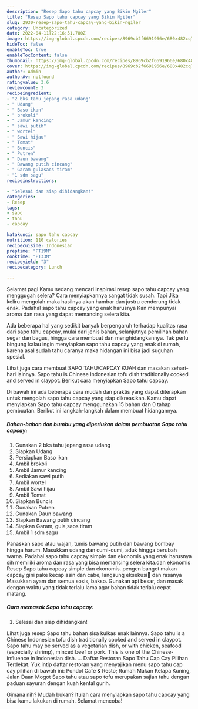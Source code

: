 ```yaml
---
description: "Resep Sapo tahu capcay yang Bikin Ngiler"
title: "Resep Sapo tahu capcay yang Bikin Ngiler"
slug: 2930-resep-sapo-tahu-capcay-yang-bikin-ngiler
category: Uncategorized
date: 2022-04-11T22:16:51.780Z
image: https://img-global.cpcdn.com/recipes/8969cb2f6691966e/680x482cq70/sapo-tahu-capcay-foto-resep-utama.jpg
hideToc: false
enableToc: true
enableTocContent: false
thumbnail: https://img-global.cpcdn.com/recipes/8969cb2f6691966e/680x482cq70/sapo-tahu-capcay-foto-resep-utama.jpg
cover: https://img-global.cpcdn.com/recipes/8969cb2f6691966e/680x482cq70/sapo-tahu-capcay-foto-resep-utama.jpg
author: Admin
authorAv: notfound
ratingvalue: 3.6
reviewcount: 3
recipeingredient:
- "2 bks tahu jepang rasa udang"
- " Udang"
- " Baso ikan"
- " brokoli"
- " Jamur kancing"
- " sawi putih"
- " wortel"
- " Sawi hijau"
- " Tomat"
- " Buncis"
- " Putren"
- " Daun bawang"
- " Bawang putih cincang"
- " Garam gulasaos tiram"
- "1 sdm sagu"
recipeinstructions:

- "Selesai dan siap dihidangkan!"
categories:
- Resep
tags:
- sapo
- tahu
- capcay

katakunci: sapo tahu capcay 
nutrition: 110 calories
recipecuisine: Indonesian
preptime: "PT19M"
cooktime: "PT33M"
recipeyield: "3"
recipecategory: Lunch

---
```



Selamat pagi Kamu sedang mencari inspirasi resep sapo tahu capcay yang menggugah selera? Cara menyiapkannya sangat tidak susah. Tapi Jika keliru mengolah maka hasilnya akan hambar dan justru cenderung tidak enak. Padahal sapo tahu capcay yang enak harusnya Kan mempunyai aroma dan rasa yang dapat memancing selera kita.


Ada beberapa hal yang sedikit banyak berpengaruh terhadap kualitas rasa dari sapo tahu capcay, mulai dari jenis bahan, selanjutnya pemilihan bahan segar dan bagus, hingga cara membuat dan menghidangkannya. Tak perlu bingung kalau ingin menyiapkan sapo tahu capcay yang enak di rumah, karena asal sudah tahu caranya maka hidangan ini bisa jadi suguhan spesial.

Lihat juga cara membuat SAPO TAHU/CAPCAY KUAH dan masakan sehari-hari lainnya. Sapo tahu is Chinese Indonesian tofu dish traditionally cooked and served in claypot. Berikut cara menyiapkan Sapo tahu capcay.


Di bawah ini ada beberapa cara mudah dan praktis yang dapat diterapkan untuk mengolah sapo tahu capcay yang siap dikreasikan. Kamu dapat menyiapkan Sapo tahu capcay menggunakan 15 bahan dan 0 tahap pembuatan. Berikut ini langkah-langkah dalam membuat hidangannya.

<!--inarticleads1-->

##### Bahan-bahan dan bumbu yang diperlukan dalam pembuatan Sapo tahu capcay:

1. Gunakan 2 bks tahu jepang rasa udang
1. Siapkan  Udang
1. Persiapkan  Baso ikan
1. Ambil  brokoli
1. Ambil  Jamur kancing
1. Sediakan  sawi putih
1. Ambil  wortel
1. Ambil  Sawi hijau
1. Ambil  Tomat
1. Siapkan  Buncis
1. Gunakan  Putren
1. Gunakan  Daun bawang
1. Siapkan  Bawang putih cincang
1. Siapkan  Garam, gula,saos tiram
1. Ambil 1 sdm sagu


Panaskan sapo atau wajan, tumis bawang putih dan bawang bombay hingga harum. Masukkan udang dan cumi-cumi, aduk hingga berubah warna. Padahal sapo tahu capcay simple dan ekonomis yang enak harusnya sih memiliki aroma dan rasa yang bisa memancing selera kita.dan ekonomis Resep Sapo tahu capcay simple dan ekonomis. pengen banget makan capcay gini pake kecap asin dan cabe, langsung eksekusi🥰 dan rasanya Masukkan ayam dan semua sosis, bakso. Gunakan api besar, dan masak dengan waktu yang tidak terlalu lama agar bahan tidak terlalu cepat matang. 

<!--inarticleads2-->

##### Cara memasak Sapo tahu capcay:


1. Selesai dan siap dihidangkan!

Lihat juga resep Sapo tahu bahan sisa kulkas enak lainnya. Sapo tahu is a Chinese Indonesian tofu dish traditionally cooked and served in claypot. Sapo tahu may be served as a vegetarian dish, or with chicken, seafood (especially shrimp), minced beef or pork. This is one of the Chinese-influence in Indonesian dish. … Daftar Restoran Sapo Tahu Cap Cay Pilihan Terdekat. Yuk intip daftar restoran yang menyajikan menu sapo tahu cap cay pilihan di bawah ini: Pondol Cafe &amp; Resto; Rumah Makan Kelapa Kuning, Jalan Daan Mogot Sapo tahu atau sapo tofu merupakan sajian tahu dengan paduan sayuran dengan kuah kental gurih. 

Gimana nih? Mudah bukan? Itulah cara menyiapkan sapo tahu capcay yang bisa kamu lakukan di rumah. Selamat mencoba!
